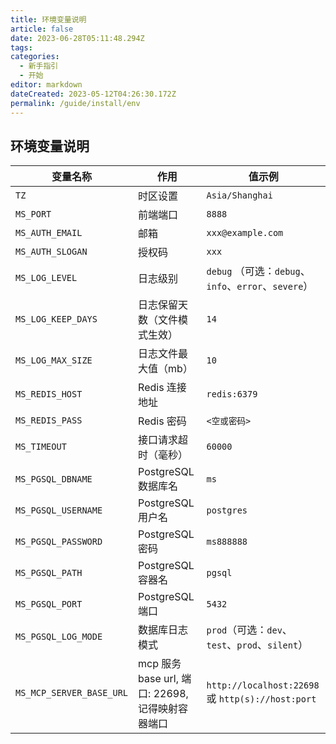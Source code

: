 ```yaml
---
title: 环境变量说明
article: false
date: 2023-06-28T05:11:48.294Z
tags:
categories:
  - 新手指引
  - 开始
editor: markdown
dateCreated: 2023-05-12T04:26:30.172Z
permalink: /guide/install/env
---
```


## 环境变量说明

| 变量名称                     | 作用                                   | 值示例                                              |
|--------------------------|--------------------------------------|--------------------------------------------------|
| `TZ`                     | 时区设置                                 | `Asia/Shanghai`                                  |
| `MS_PORT`                | 前端端口                                 | `8888`                                           |
| `MS_AUTH_EMAIL`          | 邮箱                                   | `xxx@example.com`                                |
| `MS_AUTH_SLOGAN`         | 授权码                                  | `xxx`                                            |
| `MS_LOG_LEVEL`           | 日志级别                                 | `debug` （可选：`debug`、`info`、`error`、`severe`）     |
| `MS_LOG_KEEP_DAYS`       | 日志保留天数（文件模式生效）                       | `14`                                             |
| `MS_LOG_MAX_SIZE`        | 日志文件最大值（mb）                          | `10`                                             |
| `MS_REDIS_HOST`          | Redis 连接地址                           | `redis:6379`                                     |
| `MS_REDIS_PASS`          | Redis 密码                             | `<空或密码>`                                         |
| `MS_TIMEOUT`             | 接口请求超时（毫秒）                           | `60000`                                          |
| `MS_PGSQL_DBNAME`        | PostgreSQL 数据库名                      | `ms`                                             |
| `MS_PGSQL_USERNAME`      | PostgreSQL 用户名                       | `postgres`                                       |
| `MS_PGSQL_PASSWORD`      | PostgreSQL 密码                        | `ms888888`                                       |
| `MS_PGSQL_PATH`          | PostgreSQL 容器名                       | `pgsql`                                          |
| `MS_PGSQL_PORT`          | PostgreSQL 端口                        | `5432`                                           |
| `MS_PGSQL_LOG_MODE`      | 数据库日志模式                              | `prod`（可选：`dev`、`test`、`prod`、`silent`）          |
| `MS_MCP_SERVER_BASE_URL` | mcp 服务 base url, 端口: 22698, 记得映射容器端口 | `http://localhost:22698` 或 `http(s)://host:port` |
